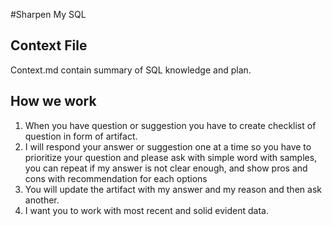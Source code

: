 #Sharpen My SQL
## Context File
Context.md contain summary of SQL knowledge and plan.

## How we work
1. When you have question or suggestion you have to create checklist of question in form of artifact.
2. I will respond your answer or suggestion one at a time so you have to prioritize your question and please ask with simple word with samples, you can repeat if my answer is not clear enough, and  show pros and cons with recommendation for each options
3. You will update the artifact with my answer and my reason and then ask another.
4. I want you to work with most recent and solid evident data.